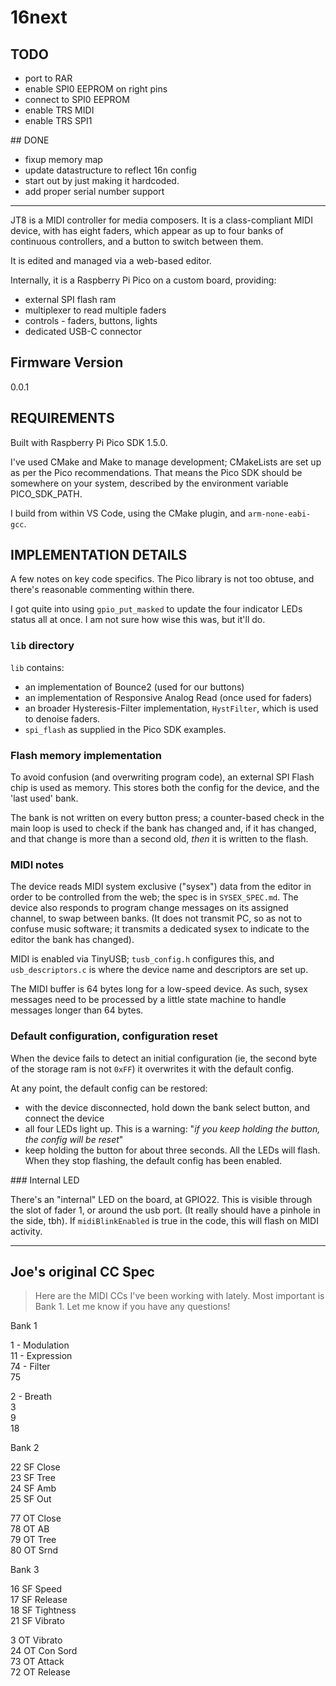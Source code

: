 # 16next

## TODO

* port to RAR
* enable SPI0 EEPROM on right pins
* connect to SPI0 EEPROM
* enable TRS MIDI
* enable TRS SPI1

## DONE

* fixup memory map
* update datastructure to reflect 16n config
* start out by just making it hardcoded.
* add proper serial number support

---

JT8 is a MIDI controller for media composers. It is a class-compliant MIDI device, with has eight faders, which appear as up to four banks of continuous controllers, and a button to switch between them.

It is edited and managed via a web-based editor.

Internally, it is a Raspberry Pi Pico on a custom board, providing:

* external SPI flash ram
* multiplexer to read multiple faders
* controls - faders, buttons, lights
* dedicated USB-C connector

## Firmware Version

0.0.1

## REQUIREMENTS

Built with Raspberry Pi Pico SDK 1.5.0.

I've used CMake and Make to manage development; CMakeLists are set up as per the Pico recommendations. That means the Pico SDK should be somewhere on your system, described by the environment variable PICO_SDK_PATH.

I build from within VS Code, using the CMake plugin, and `arm-none-eabi-gcc`.

## IMPLEMENTATION DETAILS

A few notes on key code specifics. The Pico library is not too obtuse, and there's reasonable commenting within there.

I got quite into using `gpio_put_masked` to update the four indicator LEDs status all at once. I am not sure how wise this was, but it'll do.

### `lib` directory

`lib` contains:

* an implementation of Bounce2 (used for our buttons)
* an implementation of Responsive Analog Read (once used for faders)
* an broader Hysteresis-Filter implementation, `HystFilter`, which is used to denoise faders.
* `spi_flash` as supplied in the Pico SDK examples.

### Flash memory implementation

To avoid confusion (and overwriting program code), an external SPI Flash chip is used as memory. This stores both the config for the device, and the 'last used' bank.

The bank is not written on every button press; a counter-based check in the main loop is used to check if the bank has changed and, if it has changed, and that change is more than a second old, _then_ it is written to the flash.

### MIDI notes

The device reads MIDI system exclusive ("sysex") data from the editor in order to be controlled from the web; the spec is in `SYSEX_SPEC.md`. The device also responds to program change messages on its assigned channel, to swap between banks. (It does not transmit PC, so as not to confuse music software; it transmits a dedicated sysex to indicate to the editor the bank has changed).

MIDI is enabled via TinyUSB; `tusb_config.h` configures this, and `usb_descriptors.c` is where the device name and descriptors are set up.

The MIDI buffer is 64 bytes long for a low-speed device. As such, sysex messages need to be processed by a little state machine to handle messages longer than 64 bytes.

### Default configuration, configuration reset

When the device fails to detect an initial configuration (ie, the second byte of the storage ram is not `0xFF`) it overwrites it with the default config.

At any point, the default config can be restored:

* with the device disconnected, hold down the bank select button, and connect the device
* all four LEDs light up. This is a warning: "_if you keep holding the button, the config will be reset_"
* keep holding the button for about three seconds. All the LEDs will flash. When they stop flashing, the default config has been enabled.

### Internal LED

There's an "internal" LED on the board, at GPIO22. This is visible through the slot of fader 1, or around the usb port. (It really should have a pinhole in the side, tbh). If `midiBlinkEnabled` is true in the code, this will flash on MIDI activity.

---

## Joe's original CC Spec


> Here are the MIDI CCs I've been working with lately.  Most important is Bank 1.  Let me know if you have any questions!

Bank 1

1 - Modulation  
11 - Expression  
74 - Filter  
75  

2 - Breath  
3  
9  
18  


Bank 2

22 SF Close  
23 SF Tree  
24 SF Amb  
25 SF Out  

77 OT Close  
78 OT AB  
79 OT Tree  
80 OT Srnd  


Bank 3

16 SF Speed  
17 SF Release  
18 SF Tightness  
21 SF Vibrato  
  
3 OT Vibrato  
24 OT Con Sord  
73 OT Attack  
72 OT Release  

